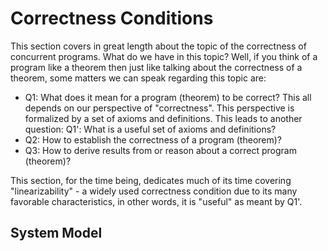 # Correctness Conditions

This section covers in great length about the topic of the correctness of concurrent programs. What do we have in this topic? Well, if you think of a program like a theorem then just like talking about the correctness of a theorem, some matters we can speak regarding this topic are:
- Q1: What does it mean for a program (theorem) to be correct? This all depends on our perspective of "correctness". This perspective is formalized by a set of axioms and definitions. This leads to another question: Q1': What is a useful set of axioms and definitions?
- Q2: How to establish the correctness of a program (theorem)?
- Q3: How to derive results from or reason about a correct program (theorem)?

This section, for the time being, dedicates much of its time covering "linearizability" - a widely used correctness condition due to its many favorable characteristics, in other words, it is "useful" as meant by Q1'.

## System Model
